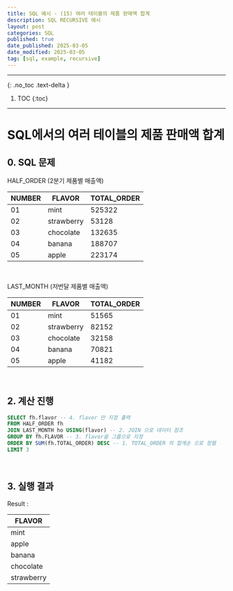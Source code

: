 ```yaml
---
title: SQL 예시 - (15) 여러 테이블의 제품 판매액 합계
description: SQL RECURSIVE 예시
layout: post
categories: SQL
published: true
date_published: 2025-03-05
date_modified: 2025-03-05
tag: [sql, example, recursive]
---
```

---
{: .no_toc .text-delta }

1. TOC
{:toc}
---

<!-- 글의 제목은 #
    나머지 큰 제목은 ##
    이후 나머지는 3개이상 -->

# SQL에서의 여러 테이블의 제품 판매액 합계

## 0. SQL 문제

HALF_ORDER (2분기 제품별 매출액)

| NUMBER | FLAVOR | TOTAL_ORDER |
| ------ | ------ | ----------- |
| 01 | mint | 525322 |
| 02 | strawberry | 53128 |
| 03 | chocolate | 132635 |
| 04 | banana | 188707 |
| 05 | apple | 223174 |

<br>

LAST_MONTH (저번달 제품별 매출액)

| NUMBER | FLAVOR | TOTAL_ORDER |
| ------ | ------ | ----------- |
| 01 | mint | 51565 |
| 02 | strawberry | 82152 |
| 03 | chocolate | 32158 |
| 04 | banana | 70821 |
| 05 | apple | 41182 |

<br>

## 2. 계산 진행
```sql
SELECT fh.flavor -- 4. flavor 만 지정 출력
FROM HALF_ORDER fh
JOIN LAST_MONTH ho USING(flavor) -- 2. JOIN 으로 데이터 참조
GROUP BY fh.FLAVOR -- 3. flavor을 그룹으로 지정
ORDER BY SUM(fh.TOTAL_ORDER) DESC -- 1. TOTAL_ORDER 의 합계순 으로 정렬
LIMIT 3
```
<br>

## 3. 실행 결과

Result : 

| FLAVOR |
| ------ |
| mint |
| apple |
| banana |
| chocolate |
| strawberry |

<br>